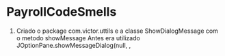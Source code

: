 # PayrollCodeSmells
1) Criado o package com.victor.uttils e a classe ShowDialogMessage com o metodo showMessage
Antes era utilizado
  JOptionPane.showMessageDialog(null, <message>, <title>, JOptionPane.INFORMATION_MESSAGE),
Agora basta utilizar
  ShowDialogMessage.showMessage(<title>, <message>)

2) Na classe TimecardGUI, criei dois métodos para evitar código repetido.
Antes:
  	if(employee.getTimecards().isEmpty()) {
							employee.getTimecards().add(new TimeCard());
							JOptionPane.showMessageDialog(null, "Timecard for employee " + id + " has been created!", "Success!", JOptionPane.INFORMATION_MESSAGE);
							Main.lastAction = new Action(employee, null, null, null, Event.CREATE_TIMECARD);
							WindowEvent closingEvent = new WindowEvent(frame, WindowEvent.WINDOW_CLOSING);
							Toolkit.getDefaultToolkit().getSystemEventQueue().postEvent(closingEvent);
						} else if(!employee.getTimecards().get(employee.getTimecards().size() - 1).isCompleted()) {
							result.setText("The last employee timecard is not completed!");
						} else {
							employee.getTimecards().add(new TimeCard());
							Main.lastAction = new Action(employee, null, null, null, Event.CREATE_TIMECARD);
							JOptionPane.showMessageDialog(null, "Timecard for employee " + id + " has been created!", "Success!", JOptionPane.INFORMATION_MESSAGE);
							WindowEvent closingEvent = new WindowEvent(frame, WindowEvent.WINDOW_CLOSING);
							Toolkit.getDefaultToolkit().getSystemEventQueue().postEvent(closingEvent);
							employee.getTimecards().get(employee.getTimecards().size() - 1).print_info();
						}
						
					} else if(exitButton.isSelected()) {
						if(employee.getTimecards().isEmpty()) {
							result.setText("There are no open timecards!");
						} else if(!employee.getTimecards().get(employee.getTimecards().size() - 1).isCompleted()) {
							employee.getTimecards().get(employee.getTimecards().size() - 1).closeTimecard();
							Main.lastAction = new Action(employee, null, null, null, Event.CREATE_TIMECARD);
							JOptionPane.showMessageDialog(null, "Timecard for employee " + id + " has been updated!", "Success!", JOptionPane.INFORMATION_MESSAGE);
							WindowEvent closingEvent = new WindowEvent(frame, WindowEvent.WINDOW_CLOSING);
							Toolkit.getDefaultToolkit().getSystemEventQueue().postEvent(closingEvent);
							
							employee.getTimecards().get(employee.getTimecards().size() - 1).print_info();
						} else {
							result.setText("There are no open timecards!");
						}
Depois:
  if(employee.getTimecards().isEmpty()) {
							createTimeCard(employee, frame);
						} else if(!employee.getTimecards().get(employee.getTimecards().size() - 1).isCompleted()) {
							result.setText("The last employee timecard is not completed!");
						} else {
							createTimeCard(employee, frame);
						}
						
					} else if(exitButton.isSelected()) {
						if(employee.getTimecards().isEmpty()) {
							result.setText("There are no open timecards!");
						} else if(!employee.getTimecards().get(employee.getTimecards().size() - 1).isCompleted()) {
							updateTimeCard(employee, frame, id);
						} else {
							result.setText("There are no open timecards!");
						}
					} else {
						result.setText("Error while creating timecard for employee " + id);
					}
  
  Com os métodos:
  
  private static void createTimeCard(Hourly employee, JFrame frame) {
		employee.getTimecards().add(new TimeCard());
		ShowDialogMessage.showMessage("Success!", "Timecard for employee \" + id + \" has been created!");
		Main.lastAction = new Action(employee, null, null, null, Event.CREATE_TIMECARD);
		Toolkit.getDefaultToolkit().getSystemEventQueue().postEvent(new WindowEvent(frame, WindowEvent.WINDOW_CLOSING));
		employee.getTimecards().get(employee.getTimecards().size() - 1).print_info();
	}
	
	private static void updateTimeCard(Hourly employee, JFrame frame, UUID id) {
		employee.getTimecards().get(employee.getTimecards().size() - 1).closeTimecard();
		Main.lastAction = new Action(employee, null, null, null, Event.CREATE_TIMECARD);
		ShowDialogMessage.showMessage("Success!", "Timecard for employee " + id + " has been updated!");
		Toolkit.getDefaultToolkit().getSystemEventQueue().postEvent(new WindowEvent(frame, WindowEvent.WINDOW_CLOSING));
		employee.getTimecards().get(employee.getTimecards().size() - 1).print_info();
	}
